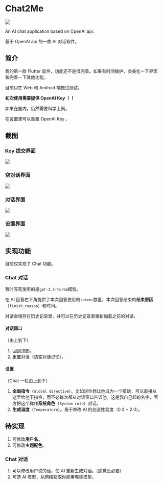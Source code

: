 # Chat2Me

![](https://github.com/YenalyLiew/Chat2Me/blob/master/assets/logo/ctm_launcher_round.png)

An AI chat application based on OpenAI api.

基于 OpenAI api 的一款 AI 对话软件。

## 简介

我的第一款 Flutter 软件，功能还不是很完善。如果有时间维护，会美化一下界面和完善一下其他功能。

目前只在 Web 和 Android 端做过测试。

**初次使用需要提供 OpenAI Key ！！**

如果在国内，仍然需要科学上网。

在设置里可以重置 OpenAI Key 。

## 截图

### Key 提交界面

![](https://github.com/YenalyLiew/Chat2Me/blob/master/screenshot/submit_interface.jpg)

### 空对话界面

![](https://github.com/YenalyLiew/Chat2Me/blob/master/screenshot/empty_chat_interface.jpg)

### 对话界面

![](https://github.com/YenalyLiew/Chat2Me/blob/master/screenshot/chat_interface.jpg)

### 设置界面

![](https://github.com/YenalyLiew/Chat2Me/blob/master/screenshot/settings_interface.jpg)

## 实现功能

目前仅实现了 Chat 功能。

### Chat 对话

暂时写死使用的是`gpt-3.5-turbo`模型。

在 AI 回答右下角提供了本次回答使用的`tokens`数量，本次回答结束的**结束原因**（`finish_reason`）和时间。

对话会储存在历史记录里，并可以在历史记录里重新加载之前的对话。

#### 对话窗口

（由上到下）

1. 回到顶部。
2. 重置对话（清空对话记忆）。

#### 设置

（Chat 一栏由上到下）

1. **全局指令**（`Global directive`）。比如说你想让他成为一个猫娘，可以直接从这里给他下指令，而不必每次都从对话窗口告诉他。这是我自己起的名字，官方把这个称作**系统角色**（`System role`）对话。
2. **生成温度**（`Temperature`）。用于修改 AI 的创造性程度（0.0 ~ 2.0）。

## 待实现

1. 可修改**用户名**。
2. 可修改**主题配色**。

### Chat 对话

1. 可以修改用户说的话，使 AI 重新生成对话。（感觉没必要）
2. 可选 AI 模型，从网络获取你能用哪些模型。
